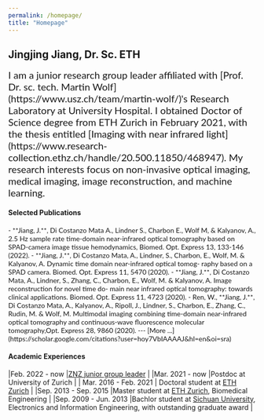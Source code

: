 ```yaml
---
permalink: /homepage/
title: "Homepage"
---
```


## Jingjing Jiang, Dr. Sc. ETH
 
<span style="font-family:Lato; font-size:20px;">
I am a junior research group leader affiliated with [Prof. Dr. sc. tech. Martin Wolf](https://www.usz.ch/team/martin-wolf/)'s Research Laboratory  at University Hospital. I obtained Doctor of Science degree from ETH Zurich in February 2021, with the thesis entitled [Imaging with near infrared light](https://www.research-collection.ethz.ch/handle/20.500.11850/468947).  My research interests focus on non-invasive optical imaging, medical imaging, image reconstruction, and machine learning. 
</span>

#### Selected Publications
<span style="font-family:Lato; font-size:16 px;">
- **Jiang, J.**, Di Costanzo Mata A., Lindner S., Charbon E., Wolf M, & Kalyanov, A., 2.5 Hz sample rate time-domain near-infrared optical tomography based on SPAD-camera image tissue hemodynamics, Biomed. Opt. Express 13, 133-146 (2022). 
-  **Jiang, J.**, Di Costanzo Mata, A., Lindner, S., Charbon, E., Wolf, M. & Kalyanov, A. Dynamic time domain near-infrared optical tomog- raphy based on a SPAD camera. Biomed. Opt. Express 11, 5470 (2020). 
- **Jiang, J.**, Di Costanzo Mata, A., Lindner, S., Zhang, C., Charbon, E., Wolf, M. & Kalyanov, A. Image reconstruction for novel time do- main near infrared optical tomography: towards clinical applications. Biomed. Opt. Express 11, 4723 (2020).  
- Ren, W., **Jiang, J.**, Di Costanzo Mata, A., Kalyanov, A., Ripoll, J., Lindner, S., Charbon, E., Zhang, C., Rudin, M. & Wolf, M. Multimodal imaging combining time-domain near-infrared optical tomography and continuous-wave fluorescence molecular tomography,Opt.  Express 28, 9860 (2020).
 ---
[More ...](https://scholar.google.com/citations?user=hoy7VbIAAAAJ&hl=en&oi=sra)
</span>



#### Academic Experiences

|Feb. 2022 - now	|[ZNZ junior group leader](https://www.neuroscience.uzh.ch/en/research/biomedical_technology.html#jiang)	|
|Mar. 2021 - now	|Postdoc at University of Zurich 	|
| Mar. 2016 - Feb. 2021	| Doctoral student at [ETH Zurich](https://ethz.ch/en.html)	|
|Sep. 2013 - Sep. 2015	|Master student at [ETH Zurich](https://ethz.ch/en.html), Biomedical Engineering 	|
|Sep. 2009 - Jun. 2013	|Bachlor student at [Sichuan University](https://en.scu.edu.cn), Electronics and Information Engineering, with outstanding graduate award 	|
